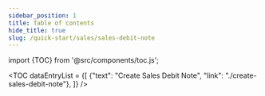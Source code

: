 ```yaml
---
sidebar_position: 1
title: Table of contents
hide_title: true 
slug: /quick-start/sales/sales-debit-note 
---
```


import {TOC} from '@src/components/toc.js';

<TOC
dataEntryList = {[
{"text": "Create Sales Debit Note", "link": "./create-sales-debit-note"},
]}
/>
